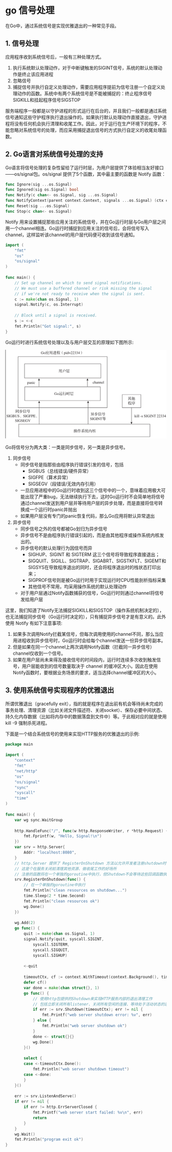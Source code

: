 # go 信号处理


在Go中，通过系统信号是实现优雅退出的一种常见手段。

## 1. 信号处理
应用程序收到系统信号后，一般有三种处理方式。
1. 执行系统默认处理动作，对于中断键触发的SIGINT信号，系统的默认处理动作是终止该应用进程
2. 忽略信号
3. 捕捉信号并执行自定义处理动作，需要应用程序提前为信号注册一个自定义处理动作的函数。系统中有两个系统信号是不能被捕捉的：终止程序信号SIGKILL和挂起程序信号SIGSTOP

服务端程序一般都是以守护进程的形式运行在后台的，并且我们一般都是通过系统信号通知这些守护程序执行退出操作的。如果执行默认处理动作直接退出，守护进程将没有任何机会执行清理和收尾工作。因此，对于运行在生产环境下的程序，不能忽略对系统信号的处理，而应采用捕捉退出信号的方式执行自定义的收尾处理函数。

## 2. Go语言对系统信号处理的支持
Go语言将信号处理的复杂性留给了运行时层，为用户层提供了体验相当友好接口——os/signal包。os/signal 提供了5个函数，其中最主要的函数是 Notify 函数：

```go
func Ignore(sig ...os.Signal)
func Ignored(sig os.Signal) bool
func Notify(c chan<- os.Signal, sig ...os.Signal)
func NotifyContext(parent context.Context, signals ...os.Signal) (ctx context.Context, stop context.CancelFunc)
func Reset(sig ...os.Signal)
func Stop(c chan<- os.Signal)
```

Notify 用来设置捕捉那些应用关注的系统信号，并在Go运行时层与Go用户层之间用一个channel相连。Go运行时捕捉到应用关注的信号后，会将信号写入channel，这样监听该channel的用户层代码便可收到该信号通知。

```go
import (
	"fmt"
	"os"
	"os/signal"
)

func main() {
	// Set up channel on which to send signal notifications.
	// We must use a buffered channel or risk missing the signal
	// if we're not ready to receive when the signal is sent.
	c := make(chan os.Signal, 1)
	signal.Notify(c, os.Interrupt)

	// Block until a signal is received.
	s := <-c
	fmt.Println("Got signal:", s)
}
```

Go运行时进行系统信号处理以及与用户层交互的原理如下图所示:

![Go运行时处理信号的原理](/images/go/expert/signal_notify.png)

Go将信号分为两大类：一类是同步信号，另一类是异步信号。
1. 同步信号
    - 同步信号是指那些由程序执行错误引发的信号，包括
        - SIGBUS（总线错误/硬件异常）
        - SIGFPE（算术异常）
        - SIGSEGV（段错误/无效内存引用）
    - 一旦应用进程中的Go运行时收到这三个信号中的一个，意味着应用极大可能出现了严重bug，无法继续执行下去，这时Go运行时不会简单地将信号通过channel发送到用户层并等待用户层的异步处理，而是直接将信号转换成一个运行时panic并抛出
    - 如果用户层没有专门的panic恢复代码，那么Go应用将默认异常退出
2. 异步信号
    - 同步信号之外的信号都被Go划归为异步信号
    - 异步信号不是由程序执行错误引起的，而是由其他程序或操作系统内核发出的。
    - 异步信号的默认处理行为因信号而异
        - SIGHUP、SIGINT 和 SIGTERM 这三个信号将导致程序直接退出；
        - SIGQUIT、SIGILL、SIGTRAP、SIGABRT、SIGSTKFLT、SIGEMT和SIGSYS在导致程序退出的同时，还会将程序退出时的栈状态打印出来；
        - SIGPROF信号则是被Go运行时用于实现运行时CPU性能剖析指标采集
        - 其他信号不常用，均采用操作系统的默认处理动作
    - 对于用户层通过Notify函数捕获的信号，Go运行时则通过channel将信号发给用户层

这里，我们知道了Notify无法捕捉SIGKILL和SIGSTOP（操作系统机制决定的），也无法捕捉同步信号（Go运行时决定的），只有捕捉异步信号才是有意义的。此外使用 Notify 有如下注意事项: 
1. 如果多次调用Notify拦截某信号，但每次调用使用的channel不同，那么当应用进程收到异步信号时，Go运行时会给每个channel发送一份异步信号副本。
2. 但是如果在同一个channel上两次调用Notify函数（拦截同一异步信号）channel仅收到一个信号。
3. 如果在用户层尚未来得及接收信号的时间段内，运行时连续多次收到触发信号，用户层能收到的信号数量取决于 channel 的缓冲区大小。因此在使用Notify函数时，要根据业务场景的要求，适当选择channel缓冲区的大小。

## 3. 使用系统信号实现程序的优雅退出
所谓优雅退出（gracefully exit），指的就是程序在退出前有机会等待尚未完成的事务处理、清理资源（比如关闭文件描述符、关闭socket）、保存必要中间状态、持久化内存数据（比如将内存中的数据落盘到文件中）等。于此相对应的就是使用 kill -9 强制杀死进程。

下面是一个结合系统信号的使用来实现HTTP服务的优雅退出的示例:

```go
package main

import (
	"context"
	"fmt"
	"net/http"
	"os"
	"os/signal"
	"sync"
	"syscall"
	"time"
)

func main() {
	var wg sync.WaitGroup

	http.HandleFunc("/", func(w http.ResponseWriter, r *http.Request) {
		fmt.Fprintf(w, "Hello, Signal!\n")
	})
	var srv = http.Server{
		Addr: "localhost:8080",
	}
    // http.Server 提供了 RegisterOnShutdown 方法以允许开发者注册shutdown时的回调函数。
    // 这是个在服务关闭前清理其他资源、做收尾工作的好场所
    // 注册的函数将在一个单独的goroutine中执行，但Shutdown不会等待这些回调函数执行完毕。所以需要 WaitGroup 进行同步。
	srv.RegisterOnShutdown(func() {
		// 在一个单独的goroutine中执行
		fmt.Println("clean resources on shutdown...")
		time.Sleep(2 * time.Second)
		fmt.Println("clean resources ok")
		wg.Done()
	})

	wg.Add(2)
	go func() {
		quit := make(chan os.Signal, 1)
		signal.Notify(quit, syscall.SIGINT,
			syscall.SIGTERM,
			syscall.SIGQUIT,
			syscall.SIGHUP)

		<-quit

		timeoutCtx, cf := context.WithTimeout(context.Background(), time.Second*5)
		defer cf()
		var done = make(chan struct{}, 1)
		go func() {
            // 使用http包提供的Shutdown来实现HTTP服务内部的退出清理工作
            // 包括立即关闭所有listener、关闭所有空闲的连接、等待处于活动状态的连接处理完毕（变成空闲连接）等。
			if err := srv.Shutdown(timeoutCtx); err != nil {
				fmt.Printf("web server shutdown error: %v", err)
			} else {
				fmt.Println("web server shutdown ok")
			}
			done <- struct{}{}
			wg.Done()
		}()

		select {
		case <-timeoutCtx.Done():
			fmt.Println("web server shutdown timeout")
		case <-done:
		}
	}()

	err := srv.ListenAndServe()
	if err != nil {
		if err != http.ErrServerClosed {
			fmt.Printf("web server start failed: %v\n", err)
			return
		}
	}
	wg.Wait()
	fmt.Println("program exit ok")
}
```
